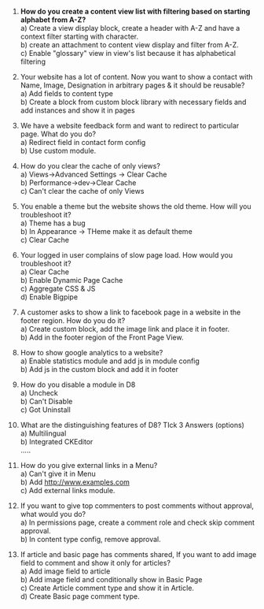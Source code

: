 1) <b>How do you create a content view list with filtering based on starting alphabet from A-Z? </b> <br>
  a) Create a view display block, create a header with A-Z and have a context filter starting with character.<br>
  b) create an attachment to content view display and filter from A-Z.<br>
  c) Enable "glossary" view in view's list because it has alphabetical filtering<br>

2) Your website has a lot of content. Now you want to show a contact with Name, Image, Designation in arbitrary pages & it should be reusable? <br>
  a) Add fields to content type <br>
  b) Create a block from custom block library with necessary fields and add instances and show it in pages<br>

3) We have a website feedback form and want to redirect to particular page. What do you do?<br>
  a) Redirect field in contact form config<br>
  b) Use custom module. <br>

4) How do you clear the cache of only views?<br>
  a) Views->Advanced Settings -> Clear Cache <br>
  b) Performance->dev->Clear Cache <br>
  c) Can't clear the cache of only Views <br>

5) You enable a theme but the website shows the old theme. How will you troubleshoot it?<br>
  a) Theme has a bug <br>
  b) In Appearance -> THeme make it as default theme <br>
  c) Clear Cache <br>
  
6) Your logged in user complains of slow page load. How would you troubleshoot it? <br>
  a) Clear Cache <br>
  b) Enable Dynamic Page Cache <br>
  c) Aggregate CSS & JS<br>
  d) Enable Bigpipe<br>

7) A customer asks to show a link to facebook page in a website in the footer region. How do you do it? <br>
  a) Create custom block, add the image link and place it in footer. <br>
  b) Add in the footer region of the Front Page View. <br>

8) How to show google analytics to a website?<br>
  a) Enable statistics module and add js in module config <br>
  b) Add js in the custom block and add it in footer <br>

9) How do you disable a module in D8<br>
  a) Uncheck <br>
  b) Can't Disable <br>
  c) Got Uninstall <br>

10) What are the distinguishing features of D8? TIck 3 Answers (options)<br>
  a) Multilingual <br>
  b) Integrated CKEditor <br>
  .....
  
11) How do you give external links in a Menu? <br>
  a) Can't give it in Menu <br>
  b) Add http://www.examples.com <br>
  c) Add external links module. <br>
  
12) If you want to give top commenters to post comments without approval, what would you do?<br>
  a) In permissions page, create a comment role and check skip comment approval. <br>
  b) In content type config, remove approval. <br>

13) If article and basic page has comments shared, If you want to add image field to comment and show it only for articles? <br>
  a) Add image field to article <br>
  b) Add image field and conditionally show in Basic Page <br>
  c) Create Article comment type and show it in Article. <br>
  d) Create Basic page comment type. <br>
